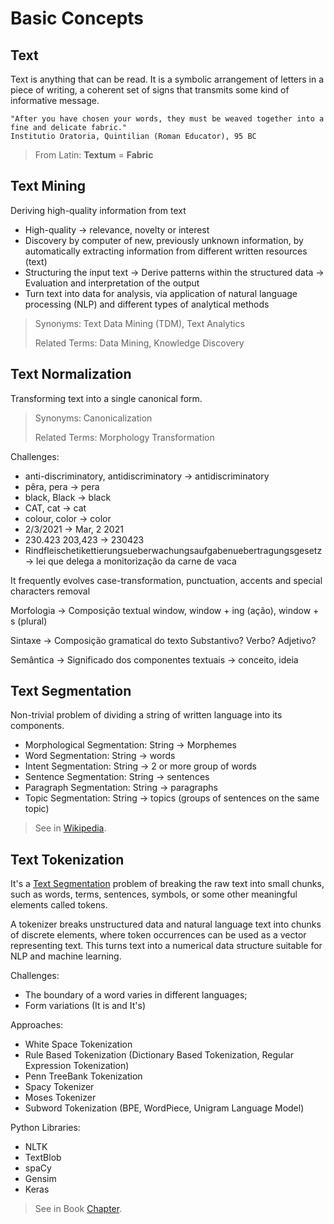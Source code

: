 # Basic Concepts

## Text
Text is anything that can be read. It is a symbolic arrangement of letters in a piece of writing, a coherent set of signs that transmits some kind of informative message.

```
"After you have chosen your words, they must be weaved together into a fine and delicate fabric."
Institutio Oratoria, Quintilian (Roman Educator), 95 BC
```

> From Latin: **Textum** = **Fabric**


## Text Mining
Deriving high-quality information from text
  - High-quality -> relevance, novelty or interest
  - Discovery by computer of new, previously unknown information, by automatically extracting information from different written resources (text)
  - Structuring the input text -> Derive patterns within the structured data -> Evaluation and interpretation of the output
  - Turn text into data for analysis, via application of natural language processing (NLP) and different types of analytical methods

> Synonyms: Text Data Mining (TDM), Text Analytics
>
> Related Terms: Data Mining, Knowledge Discovery




## Text Normalization
Transforming text into a single canonical form.
> Synonyms: Canonicalization
>
> Related Terms: Morphology Transformation

Challenges:
  - anti-discriminatory, antidiscriminatory -> antidiscriminatory
  - pêra, pera -> pera
  - black, Black -> black
  - CAT, cat -> cat
  - colour, color -> color
  - 2/3/2021 -> Mar, 2 2021
  - 230.423 203,423 -> 230423
  - Rindfleischetikettierungsueberwachungsaufgabenuebertragungsgesetz -> lei que delega a monitorização da carne de vaca

It frequently evolves case-transformation, punctuation, accents and special characters removal

Morfologia -> Composição textual   window, window + ing (ação), window + s (plural)

Sintaxe -> Composição gramatical do texto    Substantivo? Verbo? Adjetivo?

Semântica -> Significado dos componentes textuais -> conceito, ideia

## Text Segmentation
Non-trivial problem of dividing a string of written language into its components.

  - Morphological Segmentation: String -> Morphemes
  - Word Segmentation: String -> words
  - Intent Segmentation: String -> 2 or more group of words
  - Sentence Segmentation: String -> sentences
  - Paragraph Segmentation: String -> paragraphs
  - Topic Segmentation: String -> topics (groups of sentences on the same topic)

> See in [Wikipedia](https://en.wikipedia.org/wiki/Text_segmentation#:~:text=Text%20segmentation%20is%20the%20process,subject%20of%20natural%20language%20processing).

## Text Tokenization
It's a [Text Segmentation](#text-segmentation) problem of breaking the raw text into small chunks, such as words, terms, sentences, symbols, or some other meaningful elements called tokens.

A tokenizer breaks unstructured data and natural language text into chunks of discrete elements, where token occurrences can be used as a vector representing text. This turns text into a numerical data structure suitable for NLP and machine learning.


Challenges:
  - The boundary of a word varies in different languages;
  - Form variations (It is and It's)

Approaches:
  - White Space Tokenization
  - Rule Based Tokenization (Dictionary Based Tokenization, Regular Expression Tokenization)
  - Penn TreeBank Tokenization
  - Spacy Tokenizer
  - Moses Tokenizer
  - Subword Tokenization (BPE, WordPiece, Unigram Language Model)

Python Libraries:
  - NLTK
  - TextBlob
  - spaCy
  - Gensim
  - Keras

> See in Book [Chapter](https://nlp.stanford.edu/IR-book/html/htmledition/tokenization-1.html).
